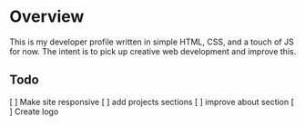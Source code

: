# Overview
This is my developer profile written in simple HTML, CSS, and a touch of JS for now.
The intent is to pick up creative web development and improve this.

## Todo
[ ] Make site responsive
[ ] add projects sections
[ ] improve about section
[ ] Create logo